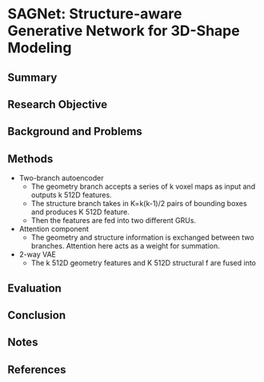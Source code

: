 # SAGNet: Structure-aware Generative Network for 3D-Shape Modeling

## Summary

## Research Objective

## Background and Problems

## Methods
- Two-branch autoencoder
	- The geometry branch accepts a series of k voxel maps as input and outputs k 512D features. 
	- The structure branch takes in K=k(k-1)/2 pairs of bounding boxes and produces K 512D feature.
	- Then the features are fed into two different GRUs.
- Attention component
	- The geometry and structure information is exchanged between two branches. Attention here acts as a weight for summation.
- 2-way VAE
	- The k 512D geometry features and K 512D structural f are fused into 
## Evaluation

## Conclusion

## Notes

## References
<!--stackedit_data:
eyJoaXN0b3J5IjpbLTE0NDM1NTkwNDYsMjA2NDA2NTI4OV19
-->
